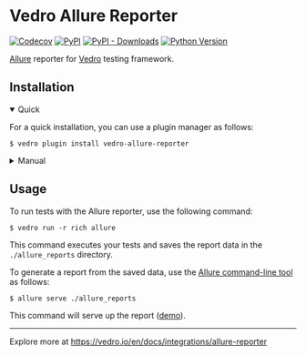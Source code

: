 # Vedro Allure Reporter

[![Codecov](https://img.shields.io/codecov/c/github/vedro-universe/vedro-allure-reporter/master.svg?style=flat-square)](https://codecov.io/gh/vedro-universe/vedro-allure-reporter)
[![PyPI](https://img.shields.io/pypi/v/vedro-allure-reporter.svg?style=flat-square)](https://pypi.python.org/pypi/vedro-allure-reporter/)
[![PyPI - Downloads](https://img.shields.io/pypi/dm/vedro-allure-reporter?style=flat-square)](https://pypi.python.org/pypi/vedro-allure-reporter/)
[![Python Version](https://img.shields.io/pypi/pyversions/vedro-allure-reporter.svg?style=flat-square)](https://pypi.python.org/pypi/vedro-allure-reporter/)

[Allure](https://docs.qameta.io/allure/) reporter for [Vedro](https://vedro.io/) testing framework.

## Installation

<details open>
<summary>Quick</summary>
<p>

For a quick installation, you can use a plugin manager as follows:

```shell
$ vedro plugin install vedro-allure-reporter
```

</p>
</details>

<details>
<summary>Manual</summary>
<p>

To install manually, follow these steps:

1. Install the package using pip:

```shell
$ pip3 install vedro-allure-reporter
```

2. Next, activate the plugin in your `vedro.cfg.py` configuration file:

```python
# ./vedro.cfg.py
import vedro
import vedro_allure_reporter

class Config(vedro.Config):

    class Plugins(vedro.Config.Plugins):

        class AllureReporter(vedro_allure_reporter.AllureReporter):
            enabled = True
```

</p>
</details>

## Usage

To run tests with the Allure reporter, use the following command:

```shell
$ vedro run -r rich allure
```

This command executes your tests and saves the report data in the `./allure_reports` directory.

To generate a report from the saved data, use the [Allure command-line tool](https://docs.qameta.io/allure/#_installing_a_commandline) as follows:

```shell
$ allure serve ./allure_reports
```

This command will serve up the report ([demo](https://allure-framework.github.io/allure-demo/5/)).

---

Explore more at https://vedro.io/en/docs/integrations/allure-reporter
